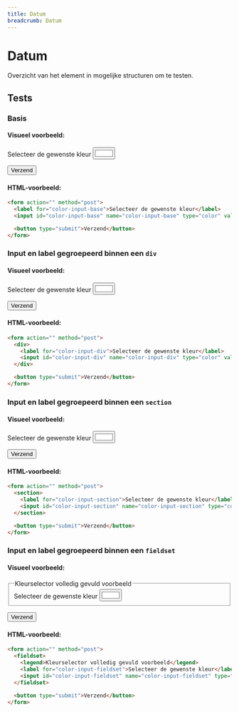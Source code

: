 ```yaml
---
title: Datum
breadcrumb: Datum
---
```


<h1 id="introduction">Datum</h1>

Overzicht van het element in mogelijke structuren om te testen.

<h2 id="tests">Tests</h2>

### Basis

#### Visueel voorbeeld:

<form action="" method="post">
  <label for="color-input-base">Selecteer de gewenste kleur</label>
  <input id="color-input-base" name="color-input-base" type="color" value="#ffffff" />

  <button type="submit">Verzend</button>
</form>

#### HTML-voorbeeld:

```html
<form action="" method="post">
  <label for="color-input-base">Selecteer de gewenste kleur</label>
  <input id="color-input-base" name="color-input-base" type="color" value="#ffffff">

  <button type="submit">Verzend</button>
</form>
```

### Input en label gegroepeerd binnen een `div`

#### Visueel voorbeeld:

<form action="" method="post">
  <div>
    <label for="color-input-div">Selecteer de gewenste kleur</label>
    <input id="color-input-div" name="color-input-div" type="color" value="#ffffff" />
  </div>

  <button type="submit">Verzend</button>
</form>

#### HTML-voorbeeld:

```html
<form action="" method="post">
  <div>
    <label for="color-input-div">Selecteer de gewenste kleur</label>
    <input id="color-input-div" name="color-input-div" type="color" value="#ffffff">
  </div>

  <button type="submit">Verzend</button>
</form>
```

### Input en label gegroepeerd binnen een `section`

#### Visueel voorbeeld:

<form action="" method="post">
  <section>
    <label for="color-input-section">Selecteer de gewenste kleur</label>
    <input
      id="color-input-section"
      name="color-input-section"
      type="color"
      value="#ffffff"
    />
  </section>

  <button type="submit">Verzend</button>
</form>

#### HTML-voorbeeld:

```html
<form action="" method="post">
  <section>
    <label for="color-input-section">Selecteer de gewenste kleur</label>
    <input id="color-input-section" name="color-input-section" type="color" value="#ffffff">
  </section>

  <button type="submit">Verzend</button>
</form>
```

### Input en label gegroepeerd binnen een `fieldset`

#### Visueel voorbeeld:

<form action="" method="post">
  <fieldset>
    <legend>Kleurselector volledig gevuld voorbeeld</legend>
    <label for="color-input-fieldset">Selecteer de gewenste kleur</label>
    <input
      id="color-input-fieldset"
      name="color-input-fieldset"
      type="color"
      value="#ffffff"
    />
  </fieldset>

  <button type="submit">Verzend</button>
</form>

#### HTML-voorbeeld:

```html
<form action="" method="post">
  <fieldset>
    <legend>Kleurselector volledig gevuld voorbeeld</legend>
    <label for="color-input-fieldset">Selecteer de gewenste kleur</label>
    <input id="color-input-fieldset" name="color-input-fieldset" type="color" value="#ffffff">
  </fieldset>

  <button type="submit">Verzend</button>
</form>
```
